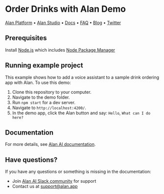 # Order Drinks with Alan Demo

[Alan Platform](https://alan.app/) • [Alan Studio](https://studio.alan.app/register) • [Docs](https://alan.app/docs) • [FAQ](https://alan.app/docs/usage/additional/faq) •
[Blog](https://alan.app/blog/) • [Twitter](https://twitter.com/alanvoiceai)

## Prerequisites
Install [Node.js](https://nodejs.org/) which includes [Node Package Manager](https://www.npmjs.com/get-npm)

## Running example project

This example shows how to add a voice assistant to a sample drink ordering app with Alan. To use this demo:

1. Clone this repository to your computer.
2. Navigate to the demo folder.
3. Run `npm start` for a dev server. 
4. Navigate to `http://localhost:4200/`. 
5. In the demo app, click the Alan button and say: `Hello`, `What can I do here?`

## Documentation
  
For more details, see [Alan AI documentation](https://alan.app/docs/client-api/web/web-api).

## Have questions?

If you have any questions or something is missing in the documentation:
- Join [Alan AI Slack community](https://app.slack.com/client/TL55N530A) for support
- Contact us at [support@alan.app](mailto:support@alan.app)

